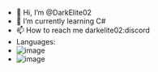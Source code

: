- 👋 Hi, I’m @DarkElite02
- 🌱 I’m currently learning C# 
- 📫 How to reach me darkelite02:discord
- Languages:
- ![image](https://github.com/DarkElite02/DarkElite02/assets/171826921/b20813f5-9cd1-4762-87a3-9ab9cc9a25b0)
- ![image](https://github.com/DarkElite02/DarkElite02/assets/171826921/ac19d3f9-0853-4a68-aa27-3c59c2bac678)
